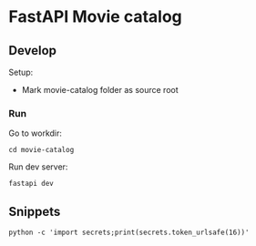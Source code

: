 # FastAPI Movie catalog

## Develop

Setup:

 - Mark movie-catalog folder as source root

### Run

Go to workdir:
```shell
cd movie-catalog

```

Run dev server:
```shell
fastapi dev
```

## Snippets
```shell
python -c 'import secrets;print(secrets.token_urlsafe(16))'
```